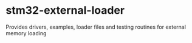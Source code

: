 # stm32-external-loader
Provides drivers, examples, loader files and testing routines for external memory loading
